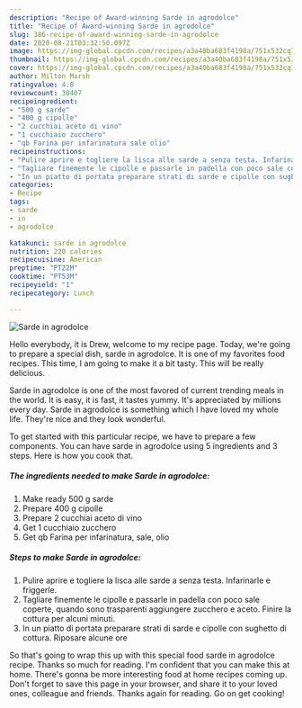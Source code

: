 ```yaml
---
description: "Recipe of Award-winning Sarde in agrodolce"
title: "Recipe of Award-winning Sarde in agrodolce"
slug: 386-recipe-of-award-winning-sarde-in-agrodolce
date: 2020-08-21T03:32:50.097Z
image: https://img-global.cpcdn.com/recipes/a3a40ba683f4198a/751x532cq70/sarde-in-agrodolce-recipe-main-photo.jpg
thumbnail: https://img-global.cpcdn.com/recipes/a3a40ba683f4198a/751x532cq70/sarde-in-agrodolce-recipe-main-photo.jpg
cover: https://img-global.cpcdn.com/recipes/a3a40ba683f4198a/751x532cq70/sarde-in-agrodolce-recipe-main-photo.jpg
author: Milton Marsh
ratingvalue: 4.8
reviewcount: 38407
recipeingredient:
- "500 g sarde"
- "400 g cipolle"
- "2 cucchiai aceto di vino"
- "1 cucchiaio zucchero"
- "qb Farina per infarinatura sale olio"
recipeinstructions:
- "Pulire aprire e togliere la lisca alle sarde a senza testa. Infarinarle e friggerle."
- "Tagliare finemente le cipolle e passarle in padella con poco sale coperte, quando sono trasparenti aggiungere zucchero e aceto. Finire la cottura per alcuni minuti."
- "In un piatto di portata preparare strati di sarde e cipolle con sughetto di cottura. Riposare alcune ore"
categories:
- Recipe
tags:
- sarde
- in
- agrodolce

katakunci: sarde in agrodolce 
nutrition: 220 calories
recipecuisine: American
preptime: "PT22M"
cooktime: "PT53M"
recipeyield: "1"
recipecategory: Lunch

---
```



![Sarde in agrodolce](https://img-global.cpcdn.com/recipes/a3a40ba683f4198a/751x532cq70/sarde-in-agrodolce-recipe-main-photo.jpg)

Hello everybody, it is Drew, welcome to my recipe page. Today, we're going to prepare a special dish, sarde in agrodolce. It is one of my favorites food recipes. This time, I am going to make it a bit tasty. This will be really delicious.



Sarde in agrodolce is one of the most favored of current trending meals in the world. It is easy, it is fast, it tastes yummy. It's appreciated by millions every day. Sarde in agrodolce is something which I have loved my whole life. They're nice and they look wonderful.


To get started with this particular recipe, we have to prepare a few components. You can have sarde in agrodolce using 5 ingredients and 3 steps. Here is how you cook that.

<!--inarticleads1-->

##### The ingredients needed to make Sarde in agrodolce:

1. Make ready 500 g sarde
1. Prepare 400 g cipolle
1. Prepare 2 cucchiai aceto di vino
1. Get 1 cucchiaio zucchero
1. Get qb Farina per infarinatura, sale, olio




<!--inarticleads2-->

##### Steps to make Sarde in agrodolce:

1. Pulire aprire e togliere la lisca alle sarde a senza testa. Infarinarle e friggerle.
1. Tagliare finemente le cipolle e passarle in padella con poco sale coperte, quando sono trasparenti aggiungere zucchero e aceto. Finire la cottura per alcuni minuti.
1. In un piatto di portata preparare strati di sarde e cipolle con sughetto di cottura. Riposare alcune ore




So that's going to wrap this up with this special food sarde in agrodolce recipe. Thanks so much for reading. I'm confident that you can make this at home. There's gonna be more interesting food at home recipes coming up. Don't forget to save this page in your browser, and share it to your loved ones, colleague and friends. Thanks again for reading. Go on get cooking!
